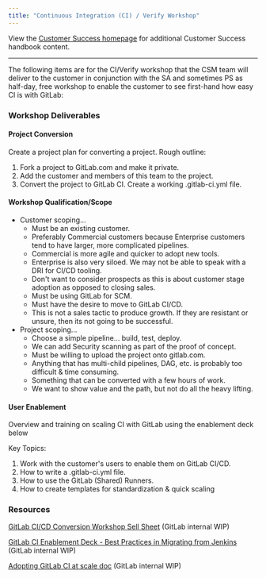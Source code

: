 ```yaml
---
title: "Continuous Integration (CI) / Verify Workshop"
---
```


View the [Customer Success homepage](/handbook/customer-success/) for additional Customer Success handbook content.

---

The following items are for the CI/Verify workshop that the CSM team will deliver to the customer in conjunction with the SA and sometimes PS as half-day, free workshop to enable the customer to see first-hand how easy CI is with GitLab:

### Workshop Deliverables

#### Project Conversion

Create a project plan for converting a project. Rough outline:

1. ​Fork a project to GitLab.com and make it private.
2. ​Add the customer and members of this team to the project.
3. ​Convert the project to GitLab CI. Create a working .gitlab-ci.yml file.

#### Workshop Qualification/Scope

- Customer scoping…
  - Must be an existing customer.
  - Preferably Commercial customers because Enterprise customers tend to have larger, more complicated pipelines.
  - Commercial is more agile and quicker to adopt new tools.
  - Enterprise is also very siloed. We may not be able to speak with a DRI for CI/CD tooling.
  - Don't want to consider prospects as this is about customer stage adoption as opposed to closing sales.
  - Must be using GitLab for SCM.
  - Must have the desire to move to GitLab CI/CD.
  - This is not a sales tactic to produce growth. If they are resistant or unsure, then its not going to be successful.
- Project scoping…
  - Choose a simple pipeline… build, test, deploy.
  - We can add Security scanning as part of the proof of concept.
  - Must be willing to upload the project onto gitlab.com.
  - Anything that has multi-child pipelines, DAG, etc. is probably too difficult & time consuming.
  - Something that can be converted with a few hours of work.
  - We want to show value and the path, but not do all the heavy lifting.

#### User Enablement

Overview and training on scaling CI with GitLab using the enablement deck below

Key Topics:

1. Work with the customer's users to enable them on GitLab CI/CD.
2. How to write a .gitlab-ci.yml file.
3. How to use the GitLab (Shared) Runners.
4. How to create templates for standardization & quick scaling

### Resources

[GitLab CI/CD Conversion Workshop Sell Sheet](https://docs.google.com/document/d/1dVaFVvBJtoscC0oIrEM5nmv1-QB0xXTDICmVd55a0xY/edit) (GitLab internal WIP)

[GitLab CI Enablement Deck - Best Practices in Migrating from Jenkins](https://docs.google.com/presentation/d/1eR_874yUHu5Yz8jC-7Gwtiz9j8N4APlgz7NT1_UR0mE/edit#slide=id.g849e6d84e3_0_636) (GitLab internal WIP)

[Adopting GitLab CI at scale doc](https://docs.google.com/document/d/19oKupXi_nnFwD0VOilMhTH2nzUvrBN3P9hI-R5c6P8w/edit#heading=h.b61novry8f4t) (GitLab internal WIP)
